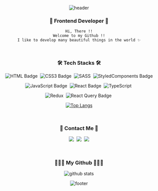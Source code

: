 <div align="center">

![header](https://capsule-render.vercel.app/api?type=Waving&color=gradient&customColorList=0,5,15&&height=250&section=header&text=MINJEE%20SON&fontAlignY=50&fontSize=100&animation=twinkling)

### 🐣 Frontend Developer 🐣
```
Hi, There !!
Welcome to my Github !!
I like to develop many beautiful things in the world ✨
```

<br>

### 🛠 Tech Stacks 🛠

![HTML Badge](https://img.shields.io/badge/HTML5-E34F26?style=for-the-badge&logo=HTML5&logoColor=white)&nbsp;
![CSS3 Badge](https://img.shields.io/badge/CSS3-1572B6?style=for-the-badge&logo=CSS3&logoColor=white)&nbsp;
![SASS](https://img.shields.io/badge/SASS-hotpink.svg?style=for-the-badge&logo=SASS&logoColor=white)&nbsp;
![StyledComponents Badge](https://img.shields.io/badge/styled--components-DB7093?style=for-the-badge&logo=styled-components&logoColor=white)<br>

![JavaScript Badge](https://img.shields.io/badge/Javascript-F7DF1E?style=for-the-badge&logo=Javascript&logoColor=white)&nbsp;
![React Badge](https://img.shields.io/badge/React-61DAFB?style=for-the-badge&logo=React&logoColor=white)&nbsp;
![TypeScript](https://img.shields.io/badge/TypeScript-3178C6?style=for-the-badge&logo=typescript&logoColor=white)&nbsp;
<br>

![Redux](https://img.shields.io/badge/Redux-764ABC?style=for-the-badge&logo=redux&logoColor=white)&nbsp;
![React Query Badge](https://img.shields.io/badge/ReactQuery-FF4154?style=for-the-badge&logo=React&logoColor=white)&nbsp;
<br>

[![Top Langs](https://github-readme-stats.vercel.app/api/top-langs/?username=iammminzzy&layout=compact)](https://github.com/anuraghazra/github-readme-stats)<br>

<br>

### 🌷 Contact Me 🌷

 <a href="https://velog.io/@iamminzzy"><img src="https://img.shields.io/badge/Tech%20Blog-11B48A?style=for-the-badge&logo=Vimeo&logoColor=white&link=https://velog.io/@iamminzzy"/></a>&nbsp;
 <a href="https://www.instagram.com/m.minzzy/"><img src="https://img.shields.io/badge/Instagram-E4405F?style=for-the-badge&logo=Instagram&logoColor=white&link=https://www.instagram.com/m.minzzy/"/></a>&nbsp;
 <a href="mailto:minjee4281@gmail.com"><img src="https://img.shields.io/badge/Gmail-d14836?style=for-the-badge&logo=Gmail&logoColor=white&link=minjee4281@gmail.com"/></a>

<br>

### 👩🏻‍💻 My Github 👩🏻‍💻

![github stats](https://github-readme-stats.vercel.app/api?username=iammminzzy&theme=buefy&show_icons=true)<br>

![footer](https://capsule-render.vercel.app/api?section=footer&type=Waving&color=e2e4e3&height=130)
</div>
